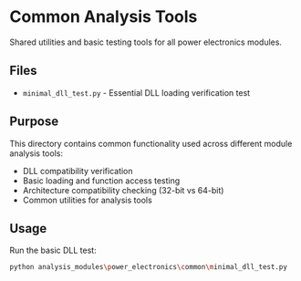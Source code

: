 # Common Analysis Tools

Shared utilities and basic testing tools for all power electronics modules.

## Files

- `minimal_dll_test.py` - Essential DLL loading verification test

## Purpose

This directory contains common functionality used across different module analysis tools:
- DLL compatibility verification
- Basic loading and function access testing
- Architecture compatibility checking (32-bit vs 64-bit)
- Common utilities for analysis tools

## Usage

Run the basic DLL test:
```bash
python analysis_modules\power_electronics\common\minimal_dll_test.py
```
